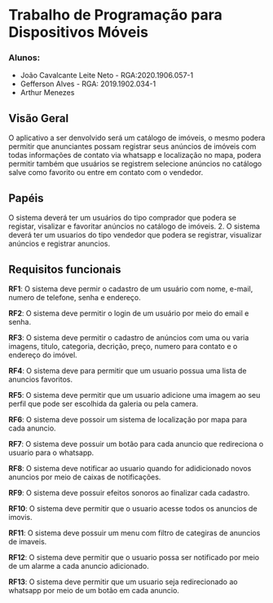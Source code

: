 # Trabalho de Programação para Dispositivos Móveis

### Alunos: 
- João Cavalcante Leite Neto - RGA:2020.1906.057-1
- Gefferson Alves - RGA: 2019.1902.034-1
- Arthur Menezes

## Visão Geral

O aplicativo a ser denvolvido será um catálogo de imóveis, o mesmo podera permitir que anunciantes possam registrar seus anúncios de imóveis com todas informações de contato via whatsapp e localização no mapa, podera permitir também que usuários se registrem selecione anúncios no catálogo salve como favorito ou entre em contato com o vendedor.

## Papéis

O sistema deverá ter um usuários do tipo comprador que podera se registar, visalizar e favoritar anúncios no catálogo de imóveis. 2. O sistema deverá ter um usuarios do tipo vendedor que podera se registrar, visualizar anúncios e registrar anuncios.

## Requisitos funcionais

<strong>RF1</strong>: O sistema deve permir o cadastro de um usuário com nome, e-mail, numero de telefone, senha e endereço.

<strong>RF2</strong>: O sistema deve permitir o login de um usuário por meio do email e senha.

<strong>RF3</strong>: O sistema deve permitir o cadastro de anúncios com uma ou varia imagens, titulo, categoria, decrição, preço, numero para contato e o endereço do imóvel.

<strong>RF4</strong>: O sistema deve para permitir que um usuario possua uma lista de anuncios favoritos.

<strong>RF5</strong>: O sistema deve permitir que um usuario adicione uma imagem ao seu perfil que pode ser escolhida da galeria ou pela camera.

<strong>RF6</strong>: O sistema deve possoir um sistema de localização por mapa para cada anuncio.

<strong>RF7</strong>: O sistema deve possuir um botão para cada anuncio que redireciona o usuario para o whatsapp.

<strong>RF8</strong>: O sistema deve notificar ao usuario quando for adidicionado novos anuncios por meio de caixas de notificações.

<strong>RF9</strong>: O sistema deve possuir efeitos sonoros ao finalizar cada cadastro.

<strong>RF10</strong>: O sistema deve permitir que o usuario acesse todos os anuncios de imovis.

<strong>RF11</strong>: O sistema deve possuir um menu com filtro de categiras de anuncios de imaveis.

<strong>RF12</strong>: O sistema deve permitir que o usuario possa ser notificado por meio de um alarme a cada anuncio adicionado.

<strong>RF13</strong>: O sistema deve permitir que um usuario seja redirecionado ao whatsapp por meio de um botão em cada anuncio.
